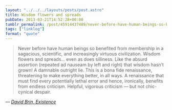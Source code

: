 ```yaml
---
layout: "../../../layouts/posts/post.astro"
title: Wisdom flowers and spreads
pubDate: 2013-03-21T14:52:28+00:00
tumblr_permalink: /post/45914437489/never-before-have-human-beings-so-benefited-from
tags: ["linklog"]
format: "quote"
---
```


> Never before have human beings so benefited from membership in a sagacious, scientific, and increasingly virtuous civilization. Wisdom flowers and spreads… even as does silliness. Like the absurd assertion (repeated ad nauseam by left and right) that wisdom hasn’t grown! A damnable outright lie. This is a bona fide renaissance, threatening to make everything better, in all ways. A renaissance that must find every potentially lethal error and hence, ironically, benefits from endless criticism. Helpful, vigorous criticism — but not chic-cynical despair.

— <cite>[David Brin, _Existence_](https://www.goodreads.com/book/show/13039884-existence)</cite>
